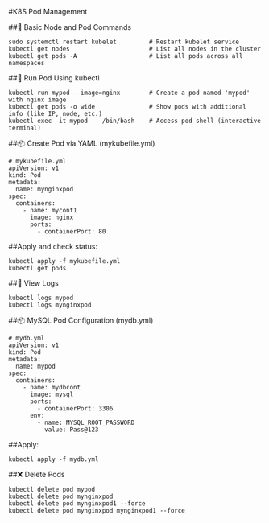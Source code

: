 #K8S Pod Management


##🔧 Basic Node and Pod Commands
```
sudo systemctl restart kubelet         # Restart kubelet service
kubectl get nodes                      # List all nodes in the cluster
kubectl get pods -A                    # List all pods across all namespaces

```
##🚀 Run Pod Using kubectl
```
kubectl run mypod --image=nginx        # Create a pod named 'mypod' with nginx image
kubectl get pods -o wide               # Show pods with additional info (like IP, node, etc.)
kubectl exec -it mypod -- /bin/bash    # Access pod shell (interactive terminal)

```
##📦 Create Pod via YAML (mykubefile.yml)
```
# mykubefile.yml
apiVersion: v1
kind: Pod
metadata:
  name: mynginxpod
spec:
  containers:
    - name: mycont1
      image: nginx
      ports:
        - containerPort: 80
```
##Apply and check status:

```
kubectl apply -f mykubefile.yml
kubectl get pods
```
##📄 View Logs
```
kubectl logs mypod
kubectl logs mynginxpod
```
##📦 MySQL Pod Configuration (mydb.yml)
```
# mydb.yml
apiVersion: v1
kind: Pod
metadata:
  name: mypod
spec:
  containers:
    - name: mydbcont
      image: mysql
      ports:
        - containerPort: 3306
      env:
        - name: MYSQL_ROOT_PASSWORD
          value: Pass@123
```
##Apply:

```
kubectl apply -f mydb.yml
```
##❌ Delete Pods
```
kubectl delete pod mypod
kubectl delete pod mynginxpod
kubectl delete pod mynginxpod1 --force
kubectl delete pod mynginxpod mynginxpod1 --force
```
